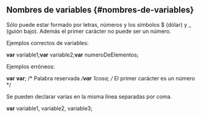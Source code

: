 ## Nombres de variables {#nombres-de-variables}

Sólo puede estar formado por letras, números y los símbolos $ (dólar) y _ (guión bajo). Además el primer carácter no puede ser un número.

Ejemplos correctos de variables:

**var** variable1;**var** variable2;**var** numeroDeElementos;

Ejemplos erróneos:

**var** **var**; /* Palabra reservada */**var** 1cosa; /* El primer carácter es un número */

Se pueden declarar varias en la misma línea separadas por coma.

**var** variable1, variable2, variable3;